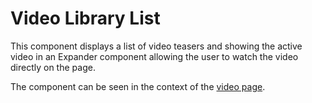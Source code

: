 # Video Library List

This component displays a list of video teasers and showing the active video in an Expander component allowing the user to watch the video directly on the page.

The component can be seen in the context of the [video page](/styleguide/pages/video-page/preview).

